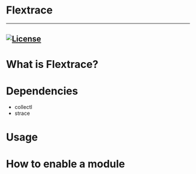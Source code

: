 # Flextrace

----
[![License](https://img.shields.io/badge/license-GPLv3-green.svg)](https://github.com/rodrigosiqueira/flextrace/blob/master/LICENSE)
----

# What is Flextrace?

# Dependencies

* collectl
* strace

# Usage

# How to enable a module
